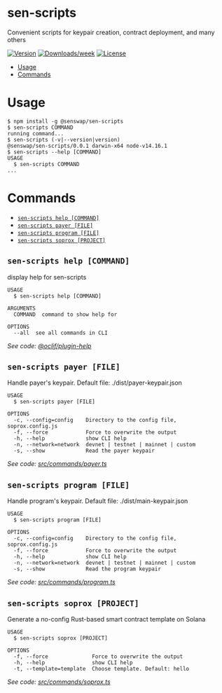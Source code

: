 sen-scripts
===========

Convenient scripts for keypair creation, contract deployment, and many others

[![Version](https://img.shields.io/npm/v/@senswap/sen-scripts.svg)](https://npmjs.org/package/sen-scripts)
[![Downloads/week](https://img.shields.io/npm/dw/@senswap/sen-scripts.svg)](https://npmjs.org/package/sen-scripts)
[![License](https://img.shields.io/npm/l/@senswap/sen-scripts.svg)](https://github.com/DescartesNetwork/sen-scripts/blob/master/package.json)

<!-- toc -->
* [Usage](#usage)
* [Commands](#commands)
<!-- tocstop -->
# Usage
<!-- usage -->
```sh-session
$ npm install -g @senswap/sen-scripts
$ sen-scripts COMMAND
running command...
$ sen-scripts (-v|--version|version)
@senswap/sen-scripts/0.0.1 darwin-x64 node-v14.16.1
$ sen-scripts --help [COMMAND]
USAGE
  $ sen-scripts COMMAND
...
```
<!-- usagestop -->
# Commands
<!-- commands -->
* [`sen-scripts help [COMMAND]`](#sen-scripts-help-command)
* [`sen-scripts payer [FILE]`](#sen-scripts-payer-file)
* [`sen-scripts program [FILE]`](#sen-scripts-program-file)
* [`sen-scripts soprox [PROJECT]`](#sen-scripts-soprox-project)

## `sen-scripts help [COMMAND]`

display help for sen-scripts

```
USAGE
  $ sen-scripts help [COMMAND]

ARGUMENTS
  COMMAND  command to show help for

OPTIONS
  --all  see all commands in CLI
```

_See code: [@oclif/plugin-help](https://github.com/oclif/plugin-help/blob/v3.2.3/src/commands/help.ts)_

## `sen-scripts payer [FILE]`

Handle payer's keypair. Default file: ./dist/payer-keypair.json

```
USAGE
  $ sen-scripts payer [FILE]

OPTIONS
  -c, --config=config    Directory to the config file, soprox.config.js
  -f, --force            Force to overwrite the output
  -h, --help             show CLI help
  -n, --network=network  devnet | testnet | mainnet | custom
  -s, --show             Read the payer keypair
```

_See code: [src/commands/payer.ts](https://github.com/DescartesNetwork/sen-scripts/blob/v0.0.1/src/commands/payer.ts)_

## `sen-scripts program [FILE]`

Handle program's keypair. Default file: ./dist/main-keypair.json

```
USAGE
  $ sen-scripts program [FILE]

OPTIONS
  -c, --config=config    Directory to the config file, soprox.config.js
  -f, --force            Force to overwrite the output
  -h, --help             show CLI help
  -n, --network=network  devnet | testnet | mainnet | custom
  -s, --show             Read the program keypair
```

_See code: [src/commands/program.ts](https://github.com/DescartesNetwork/sen-scripts/blob/v0.0.1/src/commands/program.ts)_

## `sen-scripts soprox [PROJECT]`

Generate a no-config Rust-based smart contract template on Solana

```
USAGE
  $ sen-scripts soprox [PROJECT]

OPTIONS
  -f, --force              Force to overwrite the output
  -h, --help               show CLI help
  -t, --template=template  Choose template. Default: hello
```

_See code: [src/commands/soprox.ts](https://github.com/DescartesNetwork/sen-scripts/blob/v0.0.1/src/commands/soprox.ts)_
<!-- commandsstop -->
